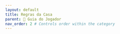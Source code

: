 ```yaml
---
layout: default
title: Regras da Casa
parent: 🧭 Guia do Jogador
nav_order: 2 # Controls order within the category
---
```

